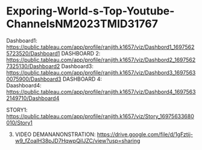 # Exporing-World-s-Top-Youtube-ChannelsNM2023TMID31767
Dashboard1:
https://public.tableau.com/app/profile/ranjith.k1657/viz/Dashbord1_16975625723520/Dashboard1
DASHBOARD 2:
https://public.tableau.com/app/profile/ranjith.k1657/viz/Dashbord2_16975627325130/Dashboard2 
Dashboard3:
https://public.tableau.com/app/profile/ranjith.k1657/viz/Dashbord3_16975630075900/Dashboard3	DASHBOARD 4:          
Daashboard4:
https://public.tableau.com/app/profile/ranjith.k1657/viz/Dashbord4_16975632149710/Dashboard4 	
 
STORY1:
https://public.tableau.com/app/profile/ranjith.k1657/viz/Story_16975633680010/Story1 

3. VIDEO DEMANANONSTRATION:
	https://drive.google.com/file/d/1gFztij-w9_fZoaIH38pJD7HqwpQiIJZC/view?usp=sharing 
 

